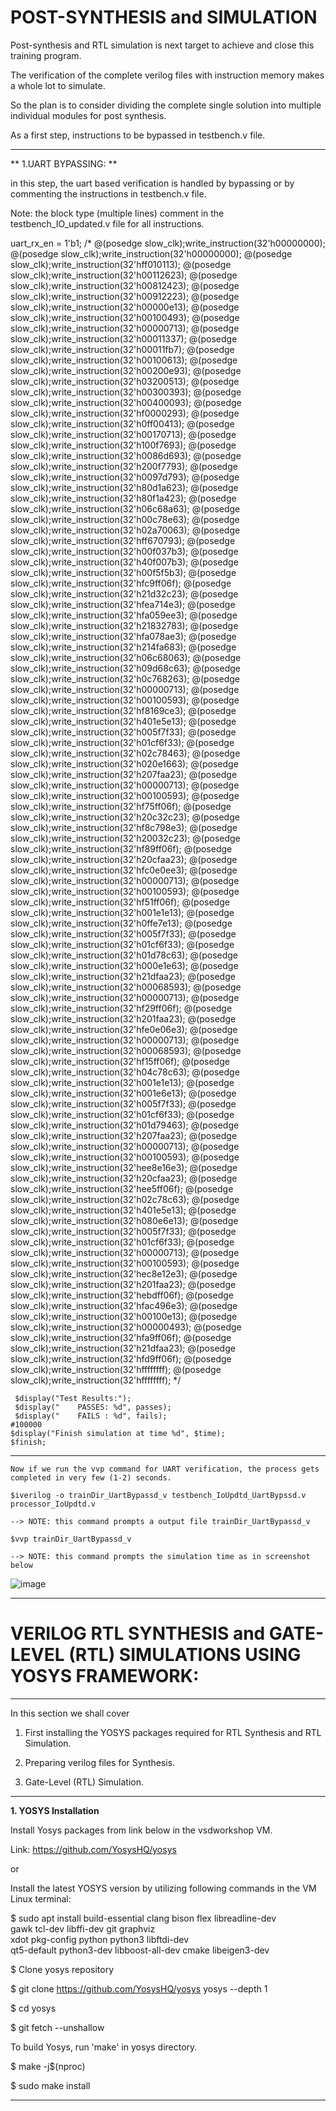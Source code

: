 # POST-SYNTHESIS and SIMULATION 

Post-synthesis and RTL simulation is next target to achieve and close this training program.

The verification of the complete verilog files with instruction memory makes a whole lot to simulate.

So the plan is to consider dividing the complete single solution into multiple individual modules for post synthesis.

As a first step, instructions to be bypassed in testbench.v file.

--------------------------------------------------------------------------------------------------------------------------------------

** 1.UART BYPASSING: ** 

in this step, the uart based verification is handled by bypassing or by commenting the instructions in testbench.v file.

Note: the block type (multiple lines) comment in the testbench_IO_updated.v file for all instructions.

 uart_rx_en = 1'b1;
/*  @(posedge slow_clk);write_instruction(32'h00000000); 
    @(posedge slow_clk);write_instruction(32'h00000000); 
    @(posedge slow_clk);write_instruction(32'hff010113); 
    @(posedge slow_clk);write_instruction(32'h00112623); 
    @(posedge slow_clk);write_instruction(32'h00812423); 
    @(posedge slow_clk);write_instruction(32'h00912223); 
    @(posedge slow_clk);write_instruction(32'h00000e13); 
    @(posedge slow_clk);write_instruction(32'h00100493); 
    @(posedge slow_clk);write_instruction(32'h00000713); 
    @(posedge slow_clk);write_instruction(32'h00011337); 
    @(posedge slow_clk);write_instruction(32'h00011fb7); 
    @(posedge slow_clk);write_instruction(32'h00100613); 
    @(posedge slow_clk);write_instruction(32'h00200e93); 
    @(posedge slow_clk);write_instruction(32'h03200513); 
    @(posedge slow_clk);write_instruction(32'h00300393); 
    @(posedge slow_clk);write_instruction(32'h00400093); 
    @(posedge slow_clk);write_instruction(32'hf0000293); 
    @(posedge slow_clk);write_instruction(32'h0ff00413); 
    @(posedge slow_clk);write_instruction(32'h00170713); 
    @(posedge slow_clk);write_instruction(32'h100f7693); 
    @(posedge slow_clk);write_instruction(32'h0086d693); 
    @(posedge slow_clk);write_instruction(32'h200f7793); 
    @(posedge slow_clk);write_instruction(32'h0097d793); 
    @(posedge slow_clk);write_instruction(32'h80d1a623); 
    @(posedge slow_clk);write_instruction(32'h80f1a423); 
    @(posedge slow_clk);write_instruction(32'h06c68a63); 
    @(posedge slow_clk);write_instruction(32'h00c78e63); 
    @(posedge slow_clk);write_instruction(32'h02a70063); 
    @(posedge slow_clk);write_instruction(32'hff670793); 
    @(posedge slow_clk);write_instruction(32'h00f037b3); 
    @(posedge slow_clk);write_instruction(32'h40f007b3); 
    @(posedge slow_clk);write_instruction(32'h00f5f5b3); 
    @(posedge slow_clk);write_instruction(32'hfc9ff06f); 
    @(posedge slow_clk);write_instruction(32'h21d32c23); 
    @(posedge slow_clk);write_instruction(32'hfea714e3); 
    @(posedge slow_clk);write_instruction(32'hfa059ee3); 
    @(posedge slow_clk);write_instruction(32'h21832783); 
    @(posedge slow_clk);write_instruction(32'hfa078ae3); 
    @(posedge slow_clk);write_instruction(32'h214fa683); 
    @(posedge slow_clk);write_instruction(32'h06c68063); 
    @(posedge slow_clk);write_instruction(32'h09d68c63); 
    @(posedge slow_clk);write_instruction(32'h0c768263); 
    @(posedge slow_clk);write_instruction(32'h00000713); 
    @(posedge slow_clk);write_instruction(32'h00100593); 
    @(posedge slow_clk);write_instruction(32'hf8169ce3); 
    @(posedge slow_clk);write_instruction(32'h401e5e13); 
    @(posedge slow_clk);write_instruction(32'h005f7f33); 
    @(posedge slow_clk);write_instruction(32'h01cf6f33); 
    @(posedge slow_clk);write_instruction(32'h02c78463); 
    @(posedge slow_clk);write_instruction(32'h020e1663); 
    @(posedge slow_clk);write_instruction(32'h207faa23); 
    @(posedge slow_clk);write_instruction(32'h00000713); 
    @(posedge slow_clk);write_instruction(32'h00100593); 
    @(posedge slow_clk);write_instruction(32'hf75ff06f); 
    @(posedge slow_clk);write_instruction(32'h20c32c23); 
    @(posedge slow_clk);write_instruction(32'hf8c798e3); 
    @(posedge slow_clk);write_instruction(32'h20032c23); 
    @(posedge slow_clk);write_instruction(32'hf89ff06f); 
    @(posedge slow_clk);write_instruction(32'h20cfaa23); 
    @(posedge slow_clk);write_instruction(32'hfc0e0ee3); 
    @(posedge slow_clk);write_instruction(32'h00000713); 
    @(posedge slow_clk);write_instruction(32'h00100593); 
    @(posedge slow_clk);write_instruction(32'hf51ff06f); 
    @(posedge slow_clk);write_instruction(32'h001e1e13); 
    @(posedge slow_clk);write_instruction(32'h0ffe7e13); 
    @(posedge slow_clk);write_instruction(32'h005f7f33); 
    @(posedge slow_clk);write_instruction(32'h01cf6f33); 
    @(posedge slow_clk);write_instruction(32'h01d78c63); 
    @(posedge slow_clk);write_instruction(32'h000e1e63); 
    @(posedge slow_clk);write_instruction(32'h21dfaa23); 
    @(posedge slow_clk);write_instruction(32'h00068593); 
    @(posedge slow_clk);write_instruction(32'h00000713); 
    @(posedge slow_clk);write_instruction(32'hf29ff06f); 
    @(posedge slow_clk);write_instruction(32'h201faa23); 
    @(posedge slow_clk);write_instruction(32'hfe0e06e3); 
    @(posedge slow_clk);write_instruction(32'h00000713); 
    @(posedge slow_clk);write_instruction(32'h00068593); 
    @(posedge slow_clk);write_instruction(32'hf15ff06f); 
    @(posedge slow_clk);write_instruction(32'h04c78c63); 
    @(posedge slow_clk);write_instruction(32'h001e1e13); 
    @(posedge slow_clk);write_instruction(32'h001e6e13); 
    @(posedge slow_clk);write_instruction(32'h005f7f33); 
    @(posedge slow_clk);write_instruction(32'h01cf6f33); 
    @(posedge slow_clk);write_instruction(32'h01d79463); 
    @(posedge slow_clk);write_instruction(32'h207faa23); 
    @(posedge slow_clk);write_instruction(32'h00000713); 
    @(posedge slow_clk);write_instruction(32'h00100593); 
    @(posedge slow_clk);write_instruction(32'hee8e16e3); 
    @(posedge slow_clk);write_instruction(32'h20cfaa23); 
    @(posedge slow_clk);write_instruction(32'hee5ff06f); 
    @(posedge slow_clk);write_instruction(32'h02c78c63); 
    @(posedge slow_clk);write_instruction(32'h401e5e13); 
    @(posedge slow_clk);write_instruction(32'h080e6e13); 
    @(posedge slow_clk);write_instruction(32'h005f7f33); 
    @(posedge slow_clk);write_instruction(32'h01cf6f33); 
    @(posedge slow_clk);write_instruction(32'h00000713); 
    @(posedge slow_clk);write_instruction(32'h00100593); 
    @(posedge slow_clk);write_instruction(32'hec8e12e3); 
    @(posedge slow_clk);write_instruction(32'h201faa23); 
    @(posedge slow_clk);write_instruction(32'hebdff06f); 
    @(posedge slow_clk);write_instruction(32'hfac496e3); 
    @(posedge slow_clk);write_instruction(32'h00100e13); 
    @(posedge slow_clk);write_instruction(32'h00000493); 
    @(posedge slow_clk);write_instruction(32'hfa9ff06f); 
    @(posedge slow_clk);write_instruction(32'h21dfaa23); 
    @(posedge slow_clk);write_instruction(32'hfd9ff06f); 
    @(posedge slow_clk);write_instruction(32'hffffffff); 
    @(posedge slow_clk);write_instruction(32'hffffffff);  */

     $display("Test Results:");
     $display("    PASSES: %d", passes);
     $display("    FAILS : %d", fails);
    #100000
    $display("Finish simulation at time %d", $time);
    $finish;

------------------------------------------------------------------------------------------------------------------
    Now if we run the vvp command for UART verification, the process gets completed in very few (1-2) seconds.

    $iverilog -o trainDir_UartBypassd_v testbench_IoUpdtd_UartBypssd.v processor_IoUpdtd.v

    --> NOTE: this command prompts a output file trainDir_UartBypassd_v

    $vvp trainDir_UartBypassd_v

    --> NOTE: this command prompts the simulation time as in screenshot below

![image](https://github.com/pavankumarka/RISCV-Hardware_Design_Program_by_VSD/assets/22821014/3f02711f-ab50-4a7c-97af-cf470a9f5b47)

-------------------------------------------------------------------------------------------------------------------------------------------------------------------

# VERILOG RTL SYNTHESIS and GATE-LEVEL (RTL) SIMULATIONS USING YOSYS FRAMEWORK:
---------------------------------------------------------------------------------

In this section we shall cover 

1. First installing the YOSYS packages required for RTL Synthesis and RTL Simulation.

2. Preparing verilog files for Synthesis.

3. Gate-Level (RTL) Simulation.

---------------------------------------------------------------------------------------

**1. YOSYS Installation**

Install Yosys packages from link below in the vsdworkshop VM.

Link: https://github.com/YosysHQ/yosys 

or

Install the latest YOSYS version by utilizing following commands in the VM Linux terminal:

$ sudo apt install build-essential clang bison flex libreadline-dev \
    gawk tcl-dev libffi-dev git graphviz \
    xdot pkg-config python python3 libftdi-dev \
    qt5-default python3-dev libboost-all-dev cmake libeigen3-dev

$ Clone yosys repository

$ git clone https://github.com/YosysHQ/yosys yosys --depth 1

$ cd yosys

$ git fetch --unshallow

To build Yosys, run 'make' in yosys directory.

$ make -j$(nproc)

$ sudo make install

--------------------------------------------------------------------------------------------------------------------------------------


